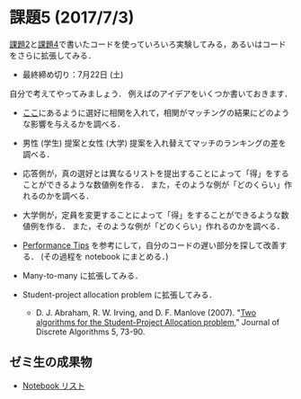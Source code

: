 # 課題5 (2017/7/3)
[課題2](../ex02)と[課題4](../ex04)で書いたコードを使っていろいろ実験してみる，あるいはコードをさらに拡張してみる．

* 最終締め切り：7月22日 (土)

自分で考えてやってみましょう．
例えばのアイデアをいくつか書いておきます．

* [ここ](https://github.com/nswa17/ShingakuMatching.jl/blob/master/Model.png)にあるように選好に相関を入れて，相関がマッチングの結果にどのような影響を与えるかを調べる．

* 男性 (学生) 提案と女性 (大学) 提案を入れ替えてマッチのランキングの差を調べる．

* 応答側が，真の選好とは異なるリストを提出することによって「得」をすることができるような数値例を作る．
  また，そのような例が「どのくらい」作れるのかを調べる．

* 大学側が，定員を変更することによって「得」をすることができるような数値例を作る．
  また，そのような例が「どのくらい」作れるのかを調べる．

* [Performance Tips](https://github.com/OyamaZemi/StudyNotes/tree/master/Julia#performance-tips)
  を参考にして，自分のコードの遅い部分を探して改善する．
  (その過程を notebook にまとめる．)

* Many-to-many に拡張してみる．

* Student-project allocation problem に拡張してみる．

  * D. J. Abraham, R. W. Irving, and D. F. Manlove (2007).
    "[Two algorithms for the Student-Project Allocation problem](http://www.sciencedirect.com/science/article/pii/S1570866706000207),"
    Journal of Discrete Algorithms 5, 73-90.


## ゼミ生の成果物

* [Notebook リスト](notebooks.md)
